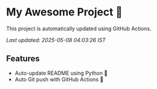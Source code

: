 # My Awesome Project 🚀

This project is automatically updated using GitHub Actions.

_Last updated: 2025-05-08 04:03:26 IST_

## Features
- Auto-update README using Python 🐍
- Auto Git push with GitHub Actions 🤖
